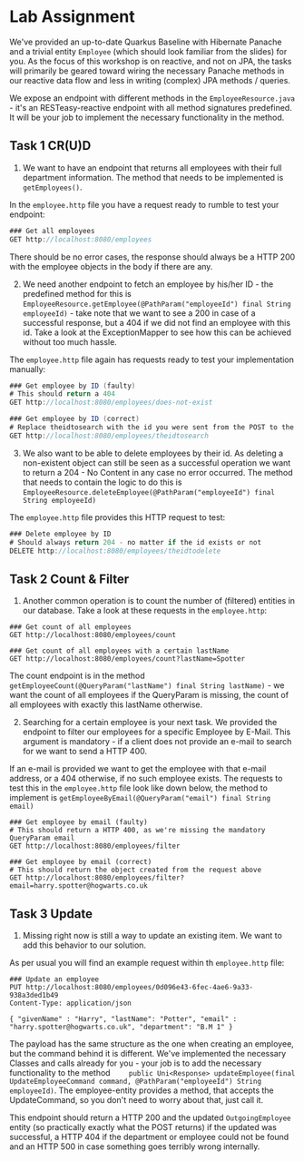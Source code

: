 # Lab Assignment

We've provided an up-to-date Quarkus Baseline with Hibernate Panache and a trivial entity `Employee` (which should look familiar from the slides) for you. As the focus of this workshop is on reactive, and not on JPA, the tasks will primarily be geared toward wiring the necessary Panache methods in our reactive data flow and less in writing (complex) JPA methods / queries.

We expose an endpoint with different methods in the `EmployeeResource.java` - it's an RESTeasy-reactive endpoint with all method signatures predefined. It will be your job to implement the necessary functionality in the method.

## Task 1 CR(U)D

1. We want to have an endpoint that returns all employees with their full department information. The method that needs to be implemented is `getEmployees()`.

In the `employee.http` file you have a request ready to rumble to test your endpoint:

```java
### Get all employees
GET http://localhost:8080/employees
```

There should be no error cases, the response should always be a HTTP 200 with the employee objects in the body if there are any.

2. We need another endpoint to fetch an employee by his/her ID - the predefined method for this is `EmployeeResource.getEmployee(@PathParam("employeeId") final String employeeId)` - take note that we want to see a 200 in case of a successful response, but a 404 if we did not find an employee with this id. Take a look at the ExceptionMapper to see how this can be achieved without too much hassle.

The `employee.http` file again has requests ready to test your implementation manually:

```java 
### Get employee by ID (faulty)
# This should return a 404
GET http://localhost:8080/employees/does-not-exist

### Get employee by ID (correct)
# Replace theidtosearch with the id you were sent from the POST to the employees endpoint
GET http://localhost:8080/employees/theidtosearch
```

3. We also want to be able to delete employees by their id. As deleting a non-existent object can still be seen as a successful operation we want to return a 204 - No Content in any case no error occurred. The method that needs to contain the logic to do this is `EmployeeResource.deleteEmployee(@PathParam("employeeId") final String employeeId)`

The `employee.http` file provides this HTTP request to test:

```java
### Delete employee by ID
# Should always return 204 - no matter if the id exists or not
DELETE http://localhost:8080/employees/theidtodelete
```

## Task 2 Count & Filter

1. Another common operation is to count the number of (filtered) entities in our database. Take a look at these requests in the `employee.http`:

```http request
### Get count of all employees
GET http://localhost:8080/employees/count

### Get count of all employees with a certain lastName
GET http://localhost:8080/employees/count?lastName=Spotter
```

The count endpoint is in the method `getEmployeeCount(@QueryParam("lastName") final String lastName)` - we want the count of all employees if the QueryParam is missing, the count of all employees with exactly this lastName otherwise.

2. Searching for a certain employee is your next task. We provided the endpoint to filter our employees for a specific Employee by E-Mail. This argument is mandatory - if a client does not provide an e-mail to search for we want to send a HTTP 400. 

If an e-mail is provided we want to get the employee with that e-mail address, or a 404 otherwise, if no such employee exists. The requests to test this in the `employee.http` file look like down below, the method to implement is `getEmployeeByEmail(@QueryParam("email") final String email)`

```http request
### Get employee by email (faulty)
# This should return a HTTP 400, as we're missing the mandatory QueryParam email
GET http://localhost:8080/employees/filter

### Get employee by email (correct)
# This should return the object created from the request above
GET http://localhost:8080/employees/filter?email=harry.spotter@hogwarts.co.uk
```

## Task 3 Update

1. Missing right now is still a way to update an existing item. We want to add this behavior to our solution.

As per usual you will find an example request within th `employee.http` file:

```http request
### Update an employee
PUT http://localhost:8080/employees/0d096e43-6fec-4ae6-9a33-938a3ded1b49
Content-Type: application/json

{ "givenName" : "Harry", "lastName": "Potter", "email" : "harry.spotter@hogwarts.co.uk", "department": "B.M 1" }
```

The payload has the same structure as the one when creating an employee, but the command behind it is different. We've implemented the necessary Classes and calls already for you - your job is to add the necessary functionality to the method `    public Uni<Response> updateEmployee(final UpdateEmployeeCommand command,
@PathParam("employeeId") String employeeId)`. The employee-entity provides a method, that accepts the UpdateCommand, so you don't need to worry about that, just call it.

This endpoint should return a HTTP 200 and the updated `OutgoingEmployee` entity (so practically exactly what the POST returns) if the updated was successful, a HTTP 404 if the department or employee could not be found and an HTTP 500 in case something goes terribly wrong internally. 